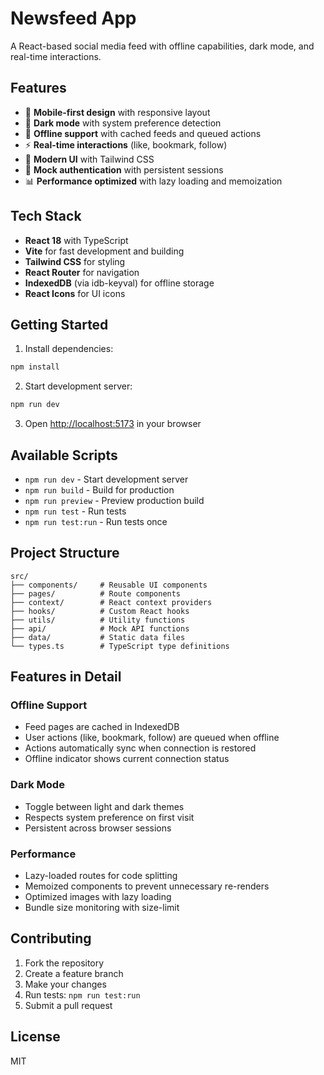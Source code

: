 # Newsfeed App

A React-based social media feed with offline capabilities, dark mode, and real-time interactions.

## Features

- 📱 **Mobile-first design** with responsive layout
- 🌙 **Dark mode** with system preference detection
- 🔄 **Offline support** with cached feeds and queued actions
- ⚡ **Real-time interactions** (like, bookmark, follow)
- 🎨 **Modern UI** with Tailwind CSS
- 🔐 **Mock authentication** with persistent sessions
- 📊 **Performance optimized** with lazy loading and memoization

## Tech Stack

- **React 18** with TypeScript
- **Vite** for fast development and building
- **Tailwind CSS** for styling
- **React Router** for navigation
- **IndexedDB** (via idb-keyval) for offline storage
- **React Icons** for UI icons

## Getting Started

1. Install dependencies:
```bash
npm install
```

2. Start development server:
```bash
npm run dev
```

3. Open [http://localhost:5173](http://localhost:5173) in your browser

## Available Scripts

- `npm run dev` - Start development server
- `npm run build` - Build for production
- `npm run preview` - Preview production build
- `npm run test` - Run tests
- `npm run test:run` - Run tests once

## Project Structure

```
src/
├── components/     # Reusable UI components
├── pages/          # Route components
├── context/        # React context providers
├── hooks/          # Custom React hooks
├── utils/          # Utility functions
├── api/            # Mock API functions
├── data/           # Static data files
└── types.ts        # TypeScript type definitions
```

## Features in Detail

### Offline Support
- Feed pages are cached in IndexedDB
- User actions (like, bookmark, follow) are queued when offline
- Actions automatically sync when connection is restored
- Offline indicator shows current connection status

### Dark Mode
- Toggle between light and dark themes
- Respects system preference on first visit
- Persistent across browser sessions

### Performance
- Lazy-loaded routes for code splitting
- Memoized components to prevent unnecessary re-renders
- Optimized images with lazy loading
- Bundle size monitoring with size-limit

## Contributing

1. Fork the repository
2. Create a feature branch
3. Make your changes
4. Run tests: `npm run test:run`
5. Submit a pull request

## License

MIT
